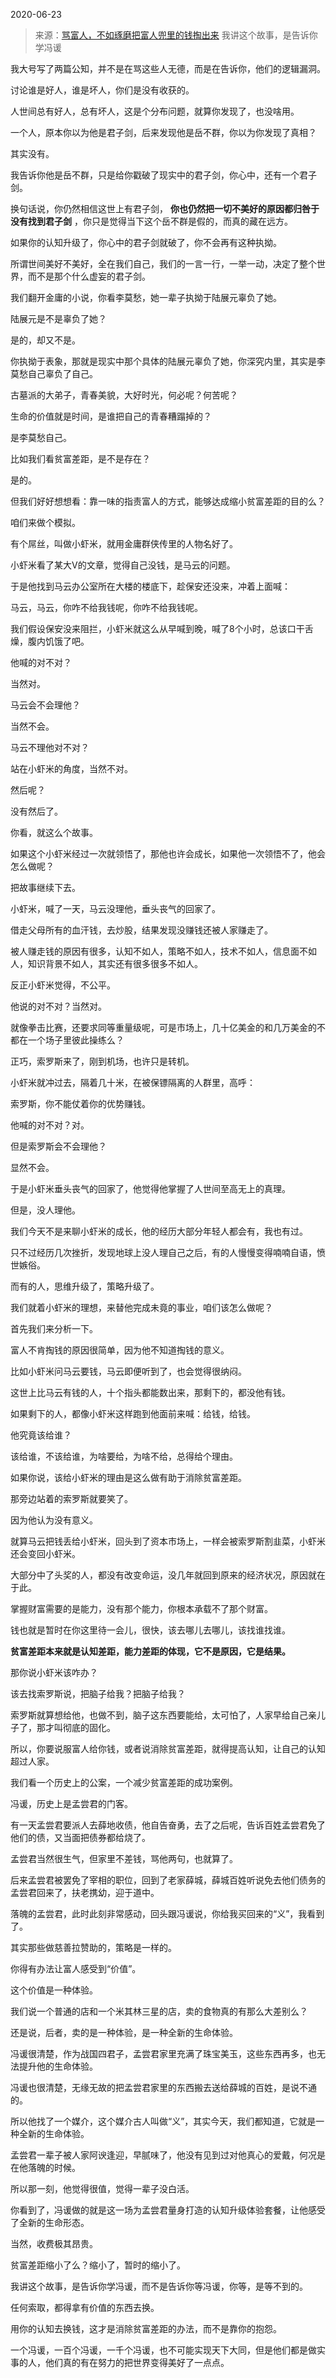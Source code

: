 2020-06-23

> 来源：[骂富人，不如琢磨把富人兜里的钱掏出来](http://mp.weixin.qq.com/s?__biz=MzU3NDc5Nzc0NQ==&mid=2247489486&idx=2&sn=32e2457c142e021ddf669ba89f9c2c8e&chksm=fd2db510ca5a3c06b11ac35d144bc93efcffeaeb28d1558046941f73831104d31bfbea669fe9&scene=27#wechat_redirect)
> 我讲这个故事，是告诉你学冯谖

我大号写了两篇公知，并不是在骂这些人无德，而是在告诉你，他们的逻辑漏洞。

  

讨论谁是好人，谁是坏人，你们是没有收获的。  

  

人世间总有好人，总有坏人，这是个分布问题，就算你发现了，也没啥用。  

  

一个人，原本你以为他是君子剑，后来发现他是岳不群，你以为你发现了真相？

  

其实没有。

  

我告诉你他是岳不群，只是给你戳破了现实中的君子剑，你心中，还有一个君子剑。

  

换句话说，你仍然相信这世上有君子剑， **你也仍然把一切不美好的原因都归咎于没有找到君子剑** ，你只是觉得当下这个岳不群是假的，而真的藏在远方。  

  

如果你的认知升级了，你心中的君子剑就破了，你不会再有这种执拗。  

  

所谓世间美好不美好，全在我们自己，我们的一言一行，一举一动，决定了整个世界，而不是那个什么虚妄的君子剑。

  

我们翻开金庸的小说，你看李莫愁，她一辈子执拗于陆展元辜负了她。

  

陆展元是不是辜负了她？

  

是的，却又不是。

  

你执拗于表象，那就是现实中那个具体的陆展元辜负了她，你深究内里，其实是李莫愁自己辜负了自己。

  

古墓派的大弟子，青春美貌，大好时光，何必呢？何苦呢？  

  

生命的价值就是时间，是谁把自己的青春糟蹋掉的？  

  

是李莫愁自己。

  

比如我们看贫富差距，是不是存在？  

  

是的。

  

但我们好好想想看：靠一味的指责富人的方式，能够达成缩小贫富差距的目的么？  

  

咱们来做个模拟。

  

有个屌丝，叫做小虾米，就用金庸群侠传里的人物名好了。

  

小虾米看了某大V的文章，觉得自己没钱，是马云的问题。

  

于是他找到马云办公室所在大楼的楼底下，趁保安还没来，冲着上面喊：

  

马云，马云，你咋不给我钱呢，你咋不给我钱呢。

  

我们假设保安没来阻拦，小虾米就这么从早喊到晚，喊了8个小时，总该口干舌燥，腹内饥饿了吧。  

  

他喊的对不对？  

  

当然对。

  

马云会不会理他？

  

当然不会。

  

马云不理他对不对？  

  

站在小虾米的角度，当然不对。

  

然后呢？

  

没有然后了。  

  

你看，就这么个故事。

  

如果这个小虾米经过一次就领悟了，那他也许会成长，如果他一次领悟不了，他会怎么做呢？

  

把故事继续下去。

  

小虾米，喊了一天，马云没理他，垂头丧气的回家了。  

  

借走父母所有的血汗钱，去炒股，结果发现没赚钱还被人家赚走了。

  

被人赚走钱的原因有很多，认知不如人，策略不如人，技术不如人，信息面不如人，知识背景不如人，其实还有很多很多不如人。

  

反正小虾米觉得，不公平。  

  

他说的对不对？当然对。

  

就像拳击比赛，还要求同等重量级呢，可是市场上，几十亿美金的和几万美金的不都在一个场子里彼此操练么？  

  

正巧，索罗斯来了，刚到机场，也许只是转机。  

  

小虾米就冲过去，隔着几十米，在被保镖隔离的人群里，高呼：

  

索罗斯，你不能仗着你的优势赚钱。

  

他喊的对不对？对。  

  

但是索罗斯会不会理他？

  

显然不会。

  

于是小虾米垂头丧气的回家了，他觉得他掌握了人世间至高无上的真理。  

  

但是，没人理他。

  

我们今天不是来聊小虾米的成长，他的经历大部分年轻人都会有，我也有过。  

  

只不过经历几次挫折，发现地球上没人理自己之后，有的人慢慢变得喃喃自语，愤世嫉俗。

  

而有的人，思维升级了，策略升级了。

  

我们就着小虾米的理想，来替他完成未竟的事业，咱们该怎么做呢？  

  

首先我们来分析一下。

  

富人不肯掏钱的原因很简单，因为他不知道掏钱的意义。  

  

比如小虾米问马云要钱，马云即便听到了，也会觉得很纳闷。  

  

这世上比马云有钱的人，十个指头都能数出来，那剩下的，都没他有钱。  

  

如果剩下的人，都像小虾米这样跑到他面前来喊：给钱，给钱。

  

他究竟该给谁？

  

该给谁，不该给谁，为啥要给，为啥不给，总得给个理由。  

  

如果你说，该给小虾米的理由是这么做有助于消除贫富差距。  

  

那旁边站着的索罗斯就要笑了。

  

因为他认为没有意义。

  

就算马云把钱丢给小虾米，回头到了资本市场上，一样会被索罗斯割韭菜，小虾米还会变回小虾米。

  

大部分中了头奖的人，都没有改变命运，没几年就回到原来的经济状况，原因就在于此。

  

掌握财富需要的是能力，没有那个能力，你根本承载不了那个财富。  

  

钱也就是暂时在你这里待一会儿，很快，该去哪儿去哪儿，该找谁找谁。  

  

 **贫富差距本来就是认知差距，能力差距的体现，它不是原因，它是结果。**  

  

那你说小虾米该咋办？  

  

该去找索罗斯说，把脑子给我？把脑子给我？

  

索罗斯就算想给他，也做不到，脑子这东西要能给，太可怕了，人家早给自己亲儿子了，那才叫彻底的固化。

  

所以，你要说服富人给你钱，或者说消除贫富差距，就得提高认知，让自己的认知超过人家。  

  

我们看一个历史上的公案，一个减少贫富差距的成功案例。  

  

冯谖，历史上是孟尝君的门客。

  

有一天孟尝君要派人去薛地收债，他自告奋勇，去了之后呢，告诉百姓孟尝君免了他们的债，又当面把债券都给烧了。

  

孟尝君当然很生气，但家里不差钱，骂他两句，也就算了。  

  

后来孟尝君被罢免了宰相的职位，回到了老家薛城，薛城百姓听说免去他们债务的孟尝君回来了，扶老携幼，迎于道中。

  

落魄的孟尝君，此时此刻非常感动，回头跟冯谖说，你给我买回来的“义”，我看到了。

  

其实那些做慈善拉赞助的，策略是一样的。  

  

你得有办法让富人感受到“价值”。

  

这个价值是一种体验。

  

我们说一个普通的店和一个米其林三星的店，卖的食物真的有那么大差别么？  

  

还是说，后者，卖的是一种体验，是一种全新的生命体验。

  

冯谖很清楚，作为战国四君子，孟尝君家里充满了珠宝美玉，这些东西再多，也无法提升他的生命体验。

  

冯谖也很清楚，无缘无故的把孟尝君家里的东西搬去送给薛城的百姓，是说不通的。

  

所以他找了一个媒介，这个媒介古人叫做“义”，其实今天，我们都知道，它就是一种全新的生命体验。  

  

孟尝君一辈子被人家阿谀逢迎，早腻味了，他没有见到过对他真心的爱戴，何况是在他落魄的时候。

  

所以那一刻，他觉得很值，觉得一辈子没白活。  

  

你看到了，冯谖做的就是这一场为孟尝君量身打造的认知升级体验套餐，让他感受了全新的生命形态。

  

当然，收费极其昂贵。

  

贫富差距缩小了么？缩小了，暂时的缩小了。  

  

我讲这个故事，是告诉你学冯谖，而不是告诉你等冯谖，你等，是等不到的。

  

任何索取，都得拿有价值的东西去换。

  

用你的认知去换钱，这才是消除贫富差距的办法，而不是靠你的抱怨。

  

一个冯谖，一百个冯谖，一千个冯谖，也不可能实现天下大同，但是他们都是做实事的人，他们真的有在努力的把世界变得美好了一点点。

